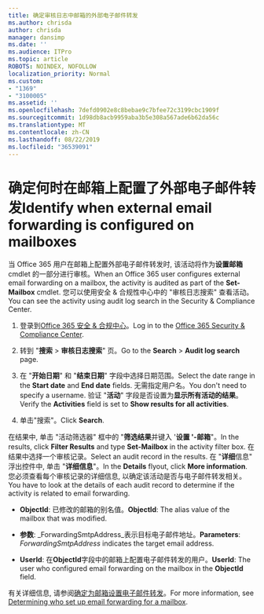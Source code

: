 ```yaml
---
title: 确定审核日志中邮箱的外部电子邮件转发
ms.author: chrisda
author: chrisda
manager: dansimp
ms.date: ''
ms.audience: ITPro
ms.topic: article
ROBOTS: NOINDEX, NOFOLLOW
localization_priority: Normal
ms.custom:
- "1369"
- "3100005"
ms.assetid: ''
ms.openlocfilehash: 7defd0902e8c8bebae9c7bfee72c3199cbc1909f
ms.sourcegitcommit: 1d98db8acb9959aba3b5e308a567ade6b62da56c
ms.translationtype: MT
ms.contentlocale: zh-CN
ms.lasthandoff: 08/22/2019
ms.locfileid: "36539091"
---
```

# <a name="identify-when-external-email-forwarding-is-configured-on-mailboxes"></a><span data-ttu-id="dc946-102">确定何时在邮箱上配置了外部电子邮件转发</span><span class="sxs-lookup"><span data-stu-id="dc946-102">Identify when external email forwarding is configured on mailboxes</span></span>

<span data-ttu-id="dc946-103">当 Office 365 用户在邮箱上配置外部电子邮件转发时, 该活动将作为**设置邮箱**cmdlet 的一部分进行审核。</span><span class="sxs-lookup"><span data-stu-id="dc946-103">When an Office 365  user configures external email forwarding on a mailbox, the activity is audited as part of the **Set-Mailbox** cmdlet.</span></span> <span data-ttu-id="dc946-104">您可以使用安全 & 合规性中心中的 "审核日志搜索" 查看活动。</span><span class="sxs-lookup"><span data-stu-id="dc946-104">You can see the activity using audit log search in the Security & Compliance Center.</span></span>

1. <span data-ttu-id="dc946-105">登录到[Office 365 安全 & 合规中心](https://protection.office.com/)。</span><span class="sxs-lookup"><span data-stu-id="dc946-105">Log in to the [Office 365 Security & Compliance Center](https://protection.office.com/).</span></span>

2. <span data-ttu-id="dc946-106">转到 "**搜索** > **审核日志搜索**" 页。</span><span class="sxs-lookup"><span data-stu-id="dc946-106">Go to the **Search** > **Audit log search** page.</span></span>

3. <span data-ttu-id="dc946-107">在 "**开始日期**" 和 "**结束日期**" 字段中选择日期范围。</span><span class="sxs-lookup"><span data-stu-id="dc946-107">Select the date range in the **Start date** and **End date** fields.</span></span> <span data-ttu-id="dc946-108">无需指定用户名。</span><span class="sxs-lookup"><span data-stu-id="dc946-108">You don't need to specify a username.</span></span> <span data-ttu-id="dc946-109">验证 "**活动**" 字段是否设置为**显示所有活动的结果**。</span><span class="sxs-lookup"><span data-stu-id="dc946-109">Verify the **Activities** field is set to **Show results for all activities**.</span></span>

4. <span data-ttu-id="dc946-110">单击"搜索"。</span><span class="sxs-lookup"><span data-stu-id="dc946-110">Click **Search**.</span></span>

<span data-ttu-id="dc946-111">在结果中, 单击 "活动筛选器" 框中的 "**筛选结果**并键入 '**设置 '-邮箱**"。</span><span class="sxs-lookup"><span data-stu-id="dc946-111">In the results, click **Filter Results** and type **Set-Mailbox** in the activity filter box.</span></span> <span data-ttu-id="dc946-112">在结果中选择一个审核记录。</span><span class="sxs-lookup"><span data-stu-id="dc946-112">Select an audit record in the results.</span></span> <span data-ttu-id="dc946-113">在 "**详细**信息" 浮出控件中, 单击 "**详细信息**"。</span><span class="sxs-lookup"><span data-stu-id="dc946-113">In the **Details** flyout, click **More information**.</span></span> <span data-ttu-id="dc946-114">您必须查看每个审核记录的详细信息, 以确定该活动是否与电子邮件转发相关。</span><span class="sxs-lookup"><span data-stu-id="dc946-114">You have to look at the details of each audit record to determine if the activity is related to email forwarding.</span></span>

- <span data-ttu-id="dc946-115">**ObjectId**: 已修改的邮箱的别名值。</span><span class="sxs-lookup"><span data-stu-id="dc946-115">**ObjectId**: The alias value of the mailbox that was modified.</span></span>

- <span data-ttu-id="dc946-116">**参数**: _ForwardingSmtpAddress_表示目标电子邮件地址。</span><span class="sxs-lookup"><span data-stu-id="dc946-116">**Parameters**: _ForwardingSmtpAddress_ indicates the target email address.</span></span>

- <span data-ttu-id="dc946-117">**UserId**: 在**ObjectId**字段中的邮箱上配置电子邮件转发的用户。</span><span class="sxs-lookup"><span data-stu-id="dc946-117">**UserId**: The user who configured email forwarding on the mailbox in the **ObjectId** field.</span></span>

<span data-ttu-id="dc946-118">有关详细信息, 请参阅[确定为邮箱设置电子邮件转发](https://docs.microsoft.com/office365/securitycompliance/auditing-troubleshooting-scenarios#determining-who-set-up-email-forwarding-for-a-mailbox)。</span><span class="sxs-lookup"><span data-stu-id="dc946-118">For more information, see [Determining who set up email forwarding for a mailbox](https://docs.microsoft.com/office365/securitycompliance/auditing-troubleshooting-scenarios#determining-who-set-up-email-forwarding-for-a-mailbox).</span></span>
